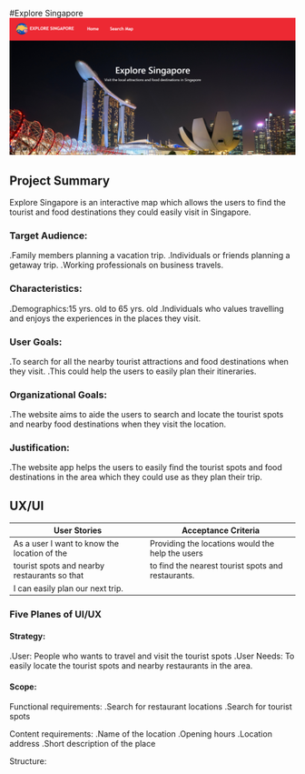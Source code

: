 #Explore Singapore
![Explore Singapore](images/exploresg.png)

<h2> Project Summary</h2>
Explore Singapore is an interactive map which allows the users to find the tourist and food destinations they could easily visit in Singapore.
<h3>Target Audience:</h3>
.Family members planning a vacation trip.
.Individuals or friends planning a getaway trip.
.Working professionals on business travels.
<h3>Characteristics:</h3>
.Demographics:15 yrs. old to 65 yrs. old
.Individuals who values travelling and enjoys the experiences in the places they visit.
<h3>User Goals:</h3>
.To search for all the nearby tourist attractions and food destinations when they visit.
.This could help the users to easily plan their itineraries.
<h3>Organizational Goals:</h3>
.The website aims to aide the users to search and locate the tourist spots and nearby food destinations when they visit the location.
<h3>Justification:</h3>
.The website app helps the users to easily find the tourist spots and food destinations in the area which they could use as they plan their trip.
<h2>UX/UI</h2>

|                 User Stories                 |                Acceptance Criteria                 |
| -------------------------------------------- | ---------------------------------------------------|
| As a user I want to know the location of the | Providing the locations would the help the users   |
| tourist spots and nearby restaurants so that | to find the nearest tourist spots and restaurants. |
| I can easily plan our next trip.             |                                                    |

<h3>Five Planes of UI/UX</h3>
<h4>Strategy:</h4>
.User: People who wants to travel and visit the tourist spots
.User Needs: To easily locate the tourist spots and nearby restaurants in the area.

<h4>Scope:</h4>

Functional requirements:
.Search for restaurant locations
.Search for tourist spots

Content requirements:
.Name of the location
.Opening hours
.Location address
.Short description of the place

Structure:


